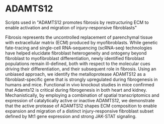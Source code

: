 # ADAMTS12
Scripts used in "ADAMTS12 promotes fibrosis by restructuring ECM to enable activation and migration of injury-responsive fibroblasts"

Fibrosis represents the uncontrolled replacement of parenchymal tissue with extracellular matrix (ECM) produced by myofibroblasts. While genetic fate-tracing and single-cell RNA-sequencing (scRNA-seq) technologies have helped elucidate fibroblast heterogeneity and ontogeny beyond fibroblast to myofibroblast differentiation, newly identified fibroblast populations remain ill-defined, both with respect to the molecular cues driving their differentiation, and their subsequent role in fibrosis. Using an unbiased approach, we identify the metalloprotease ADAMTS12 as a fibroblast-specific gene that is strongly upregulated during fibrogenesis in humans and mice. Functional in vivo knockout studies in mice confirmed that Adamts12 is critical during fibrogenesis in both heart and kidney. Mechanistically, by employing a combination of spatial transcriptomics and expression of catalytically active or inactive ADAMTS12, we demonstrate that the active  protease of ADAMTS12 shapes ECM composition to enable expansion and migration of a distinct injury-responsive fibroblast subset defined by Mt1 gene expression and strong JAK-STAT signaling.
